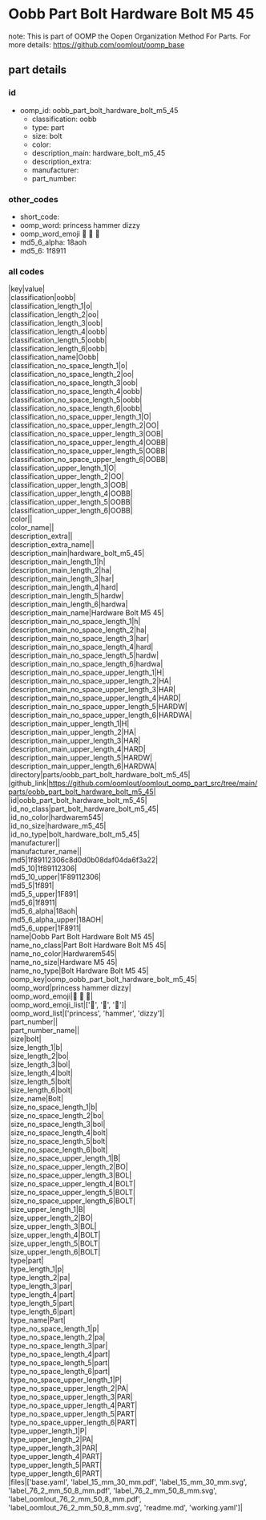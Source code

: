 # Oobb Part Bolt Hardware Bolt M5 45  

note: This is part of OOMP the Oopen Organization Method For Parts. For more details: https://github.com/oomlout/oomp_base

##  part details





### id
* oomp_id: oobb_part_bolt_hardware_bolt_m5_45
  * classification: oobb
  * type: part
  * size: bolt
  * color: 
  * description_main: hardware_bolt_m5_45
  * description_extra: 
  * manufacturer: 
  * part_number: 

### other_codes
* short_code: 
* oomp_word: princess hammer dizzy
* oomp_word_emoji :princess: :hammer: :dizzy:
* md5_6_alpha: 18aoh
* md5_6: 1f8911

### all codes 
|key|value|  
|classification|oobb|  
|classification_length_1|o|  
|classification_length_2|oo|  
|classification_length_3|oob|  
|classification_length_4|oobb|  
|classification_length_5|oobb|  
|classification_length_6|oobb|  
|classification_name|Oobb|  
|classification_no_space_length_1|o|  
|classification_no_space_length_2|oo|  
|classification_no_space_length_3|oob|  
|classification_no_space_length_4|oobb|  
|classification_no_space_length_5|oobb|  
|classification_no_space_length_6|oobb|  
|classification_no_space_upper_length_1|O|  
|classification_no_space_upper_length_2|OO|  
|classification_no_space_upper_length_3|OOB|  
|classification_no_space_upper_length_4|OOBB|  
|classification_no_space_upper_length_5|OOBB|  
|classification_no_space_upper_length_6|OOBB|  
|classification_upper_length_1|O|  
|classification_upper_length_2|OO|  
|classification_upper_length_3|OOB|  
|classification_upper_length_4|OOBB|  
|classification_upper_length_5|OOBB|  
|classification_upper_length_6|OOBB|  
|color||  
|color_name||  
|description_extra||  
|description_extra_name||  
|description_main|hardware_bolt_m5_45|  
|description_main_length_1|h|  
|description_main_length_2|ha|  
|description_main_length_3|har|  
|description_main_length_4|hard|  
|description_main_length_5|hardw|  
|description_main_length_6|hardwa|  
|description_main_name|Hardware Bolt M5 45|  
|description_main_no_space_length_1|h|  
|description_main_no_space_length_2|ha|  
|description_main_no_space_length_3|har|  
|description_main_no_space_length_4|hard|  
|description_main_no_space_length_5|hardw|  
|description_main_no_space_length_6|hardwa|  
|description_main_no_space_upper_length_1|H|  
|description_main_no_space_upper_length_2|HA|  
|description_main_no_space_upper_length_3|HAR|  
|description_main_no_space_upper_length_4|HARD|  
|description_main_no_space_upper_length_5|HARDW|  
|description_main_no_space_upper_length_6|HARDWA|  
|description_main_upper_length_1|H|  
|description_main_upper_length_2|HA|  
|description_main_upper_length_3|HAR|  
|description_main_upper_length_4|HARD|  
|description_main_upper_length_5|HARDW|  
|description_main_upper_length_6|HARDWA|  
|directory|parts/oobb_part_bolt_hardware_bolt_m5_45|  
|github_link|https://github.com/oomlout/oomlout_oomp_part_src/tree/main/parts/oobb_part_bolt_hardware_bolt_m5_45|  
|id|oobb_part_bolt_hardware_bolt_m5_45|  
|id_no_class|part_bolt_hardware_bolt_m5_45|  
|id_no_color|hardwarem545|  
|id_no_size|hardware_m5_45|  
|id_no_type|bolt_hardware_bolt_m5_45|  
|manufacturer||  
|manufacturer_name||  
|md5|1f89112306c8d0d0b08daf04da6f3a22|  
|md5_10|1f89112306|  
|md5_10_upper|1F89112306|  
|md5_5|1f891|  
|md5_5_upper|1F891|  
|md5_6|1f8911|  
|md5_6_alpha|18aoh|  
|md5_6_alpha_upper|18AOH|  
|md5_6_upper|1F8911|  
|name|Oobb Part Bolt Hardware Bolt M5 45|  
|name_no_class|Part Bolt Hardware Bolt M5 45|  
|name_no_color|Hardwarem545|  
|name_no_size|Hardware M5 45|  
|name_no_type|Bolt Hardware Bolt M5 45|  
|oomp_key|oomp_oobb_part_bolt_hardware_bolt_m5_45|  
|oomp_word|princess hammer dizzy|  
|oomp_word_emoji|:princess: :hammer: :dizzy:|  
|oomp_word_emoji_list|[':princess:', ':hammer:', ':dizzy:']|  
|oomp_word_list|['princess', 'hammer', 'dizzy']|  
|part_number||  
|part_number_name||  
|size|bolt|  
|size_length_1|b|  
|size_length_2|bo|  
|size_length_3|bol|  
|size_length_4|bolt|  
|size_length_5|bolt|  
|size_length_6|bolt|  
|size_name|Bolt|  
|size_no_space_length_1|b|  
|size_no_space_length_2|bo|  
|size_no_space_length_3|bol|  
|size_no_space_length_4|bolt|  
|size_no_space_length_5|bolt|  
|size_no_space_length_6|bolt|  
|size_no_space_upper_length_1|B|  
|size_no_space_upper_length_2|BO|  
|size_no_space_upper_length_3|BOL|  
|size_no_space_upper_length_4|BOLT|  
|size_no_space_upper_length_5|BOLT|  
|size_no_space_upper_length_6|BOLT|  
|size_upper_length_1|B|  
|size_upper_length_2|BO|  
|size_upper_length_3|BOL|  
|size_upper_length_4|BOLT|  
|size_upper_length_5|BOLT|  
|size_upper_length_6|BOLT|  
|type|part|  
|type_length_1|p|  
|type_length_2|pa|  
|type_length_3|par|  
|type_length_4|part|  
|type_length_5|part|  
|type_length_6|part|  
|type_name|Part|  
|type_no_space_length_1|p|  
|type_no_space_length_2|pa|  
|type_no_space_length_3|par|  
|type_no_space_length_4|part|  
|type_no_space_length_5|part|  
|type_no_space_length_6|part|  
|type_no_space_upper_length_1|P|  
|type_no_space_upper_length_2|PA|  
|type_no_space_upper_length_3|PAR|  
|type_no_space_upper_length_4|PART|  
|type_no_space_upper_length_5|PART|  
|type_no_space_upper_length_6|PART|  
|type_upper_length_1|P|  
|type_upper_length_2|PA|  
|type_upper_length_3|PAR|  
|type_upper_length_4|PART|  
|type_upper_length_5|PART|  
|type_upper_length_6|PART|  
|files|['base.yaml', 'label_15_mm_30_mm.pdf', 'label_15_mm_30_mm.svg', 'label_76_2_mm_50_8_mm.pdf', 'label_76_2_mm_50_8_mm.svg', 'label_oomlout_76_2_mm_50_8_mm.pdf', 'label_oomlout_76_2_mm_50_8_mm.svg', 'readme.md', 'working.yaml']|  
